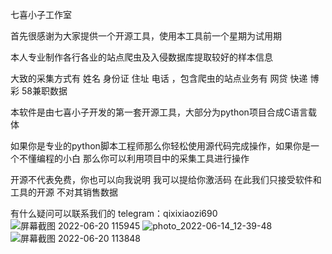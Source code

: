 七喜小子工作室

首先很感谢为大家提供一个开源工具，使用本工具前一个星期为试用期

本人专业制作各行各业的站点爬虫及入侵数据库提取较好的样本信息

大致的采集方式有 姓名 身份证 住址 电话 ，包含爬虫的站点业务有 网贷 快递  博彩 58兼职数据

本软件是由七喜小子开发的第一套开源工具，大部分为python项目合成C语言载体

如果你是专业的python脚本工程师那么你轻松使用源代码完成操作，如果你是一个不懂编程的小白 那么你可以利用项目中的采集工具进行操作

开源不代表免费，你也可以向我说明 我可以提给你激活码 在此我们只接受软件和工具的开源 不对其销售数据

有什么疑问可以联系我们的 telegram：qixixiaozi690 
![屏幕截图 2022-06-20 115945](https://user-images.githubusercontent.com/107828272/174529964-e86fecb2-5818-4865-8ef6-5940a6e0448a.png)
![photo_2022-06-14_12-39-48](https://user-images.githubusercontent.com/107828272/174529993-e0d9faa8-1e3b-4377-8be3-fef39afecd48.jpg)
![屏幕截图 2022-06-20 113848](https://user-images.githubusercontent.com/107828272/174530013-81f8c1cf-0662-4148-8cbc-bed585e0f283.png)
